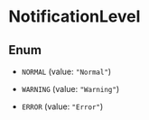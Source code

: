 

# NotificationLevel

## Enum


* `NORMAL` (value: `"Normal"`)

* `WARNING` (value: `"Warning"`)

* `ERROR` (value: `"Error"`)



